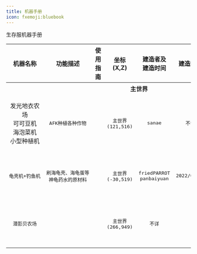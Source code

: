 ```yaml
---
title: 机器手册
icon: fxemoji:bluebook
---
```

生存服机器手册
<table>
  <tbody>
    <tr>
      <th align="center">机器名称
      </th>
      <th align="center">功能描述
      </th>
      <th align="center">使用指南
      </th>
      <th align="center">坐标(X,Z)
      </th>
      <th align="center">建造者及<br>建造时间
      </th>
      <th align="center">建造时间
      </th>
      <th align="center">&nbsp;图片&nbsp;
      </th>
    </tr>
<!--主世界-->
  <tr>
    <th colspan=8;bgcolor="yellow">主世界</th>
  </tr>
<!--发光地衣农场、可可豆机、海泡菜机、小型种植机-->
    <tr>
      <td align="center"><p>发光地衣农场<br>可可豆机<br>海泡菜机<br>小型种植机</p></td>
      <td align="center"><pre>AFK种植各种作物</pre></td>
      <td align="center"><pre>&nbsp;</pre></td>
      <td align="center"><pre>主世界<br>(121,516)</pre></td>
      <td align="center"><pre>sanae</pre></td>
      <td align="center"><pre>不详</pre></td>
      <td align="center"><pre>sanae</pre></td>
      <td align="center">&nbsp;<img src="https://npucraft-lsky-1304448012.cos.ap-chengdu.myqcloud.com/2025/03/21/67dd19003b817.png" width="100"/>&nbsp;</td>
    </tr>
<!--龟壳机+钓鱼机-->
    <tr>
      <td align="center"><pre>龟壳机+钓鱼机</pre></td>
      <td align="center"><pre>刷海龟壳、海龟蛋等<br>神龟药水的原材料</pre></td>
      <td align="center"><pre>&nbsp;&nbsp;</pre></td>
      <td align="center"><pre>主世界<br>(-30,519)</pre></td>
      <td align="center"><pre>friedPARROT<br>panbaiyuan</pre></td>
      <td align="center"><pre>2022/05/22</pre></td>
      <td align="center"><pre>不详</pre></td>
      <td align="center">&nbsp;<img src="https://npucraft-lsky-1304448012.cos.ap-chengdu.myqcloud.com/2025/03/21/67dd1e904c734.png" width="100" />&nbsp;</td>
    </tr>
<!--潜影贝农场-->
    <tr>
      <td align="center"><pre>潜影贝农场</pre></td>
      <td align="center"><pre></pre></td>
      <td align="center"><pre>&nbsp;&nbsp;</pre></td>
      <td align="center"><pre>主世界<br>(266,949)</pre></td>
      <td align="center"><pre>不详</pre></td>
      <td align="center"><pre>&nbsp;&nbsp;</pre></td>
      <td align="center"><pre>&nbsp;</pre></td>
      <td align="center">&nbsp;<img src="https://npucraft-lsky-1304448012.cos.ap-chengdu.myqcloud.com/2025/03/21/67dcc8c9c50c4.png" width="100"/>&nbsp;</td>
    </tr>
  </tbody>
</table>

